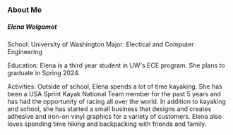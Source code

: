 
### About Me

##### Elena Wolgamot

School: University of Washington
Major: Electical and Computer Engineering 

Education: 
Elena is a third year student in UW's ECE program. She plans to graduate in Spring 2024.

Activities:
Outside of school, Elena spends a lot of time kayaking. She has been a USA Sprint Kayak National Team member for the past 5 years and has had the opportunity of racing all over the world. In addition to kayaking and school, she has started a small business that designs and creates adhesive and iron-on vinyl graphics for a variety of customers. Elena also loves spending time hiking and backpacking with friends and family. 
